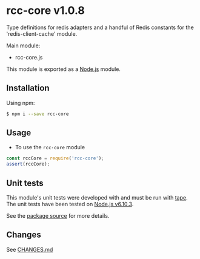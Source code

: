 # rcc-core v1.0.8
Type definitions for redis adapters and a handful of Redis constants for the 'redis-client-cache' module.

Main module:
- rcc-core.js

This module is exported as a [Node.js](https://nodejs.org) module.

## Installation

Using npm:
```bash
$ npm i --save rcc-core
```

## Usage

* To use the `rcc-core` module
```js
const rccCore = require('rcc-core');
assert(rccCore);
```

## Unit tests
This module's unit tests were developed with and must be run with [tape](https://www.npmjs.com/package/tape). The unit tests have been tested on [Node.js v6.10.3](https://nodejs.org/en/blog/release/v6.10.3).  

See the [package source](https://github.com/byron-dupreez/rcc-core) for more details.

## Changes
See [CHANGES.md](./CHANGES.md)
